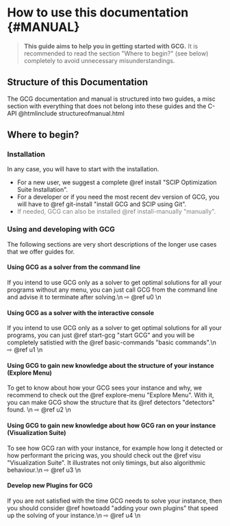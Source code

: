 # How to use this documentation {#MANUAL}
> **This guide aims to help you in getting started with GCG.** It is recommended
> to read the section "Where to begin?" (see below) completely to avoid unnecessary
> misunderstandings.

## Structure of this Documentation
The GCG documentation and manual is structured into two guides, a misc section
with everything that does not belong into these guides and the C-API
@htmlinclude structureofmanual.html

## Where to begin?
### Installation
In any case, you will have to start with the installation.
- For a new user, we suggest a complete @ref install "SCIP Optimization Suite Installation".
- For a developer or if you need the most recent dev version of GCG, you will have to @ref git-install "install GCG and SCIP using Git".
- <span style="color:grey !important;">If needed, GCG can also be installed @ref install-manually "manually".</span>

### Using and developing with GCG
The following sections are very short descriptions of the longer use cases that
we offer guides for.

#### Using GCG as a solver from the command line
If you intend to use GCG only as a solver to get optimal solutions for
all your programs without any menu, you can just call GCG from the command line
and advise it to terminate after solving.\n
⇨ @ref u0
\n

#### Using GCG as a solver with the interactive console
If you intend to use GCG only as a solver to get optimal solutions for
all your programs, you can just @ref start-gcg "start GCG" and you
will be completely satistied with the @ref basic-commands "basic commands".\n
⇨ @ref u1
\n

#### Using GCG to gain new knowledge about the structure of your instance (Explore Menu)
To get to know about how your GCG sees your instance and why, we recommend
to check out the @ref explore-menu "Explore Menu". With it, you can make GCG show the structure that its
@ref detectors "detectors" found. \n
⇨ @ref u2
\n

#### Using GCG to gain new knowledge about how GCG ran on your instance (Visualization Suite)
To see how GCG ran with your instance, for example how long it detected or how performant
the pricing was, you should check out the @ref visu "Visualization Suite". It illustrates not only
timings, but also algorithmic behaviour.\n
⇨ @ref u3
\n

#### Develop new Plugins for GCG
If you are not satisfied with the time GCG needs to solve your instance, then
you should consider @ref howtoadd "adding your own plugins" that speed up the solving of your instance.\n
⇨ @ref u4
\n
